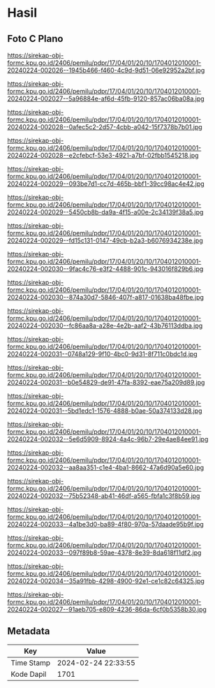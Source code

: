 # Hasil

## Foto C Plano

https://sirekap-obj-formc.kpu.go.id/2406/pemilu/pdpr/17/04/01/20/10/1704012010001-20240224-002026--1945b466-f460-4c9d-9d51-06e92952a2bf.jpg

https://sirekap-obj-formc.kpu.go.id/2406/pemilu/pdpr/17/04/01/20/10/1704012010001-20240224-002027--5a96884e-af6d-45fb-9120-857ac06ba08a.jpg

https://sirekap-obj-formc.kpu.go.id/2406/pemilu/pdpr/17/04/01/20/10/1704012010001-20240224-002028--0afec5c2-2d57-4cbb-a042-15f7378b7b01.jpg

https://sirekap-obj-formc.kpu.go.id/2406/pemilu/pdpr/17/04/01/20/10/1704012010001-20240224-002028--e2cfebcf-53e3-4921-a7bf-02fbb1545218.jpg

https://sirekap-obj-formc.kpu.go.id/2406/pemilu/pdpr/17/04/01/20/10/1704012010001-20240224-002029--093be7d1-cc7d-465b-bbf1-39cc98ac4e42.jpg

https://sirekap-obj-formc.kpu.go.id/2406/pemilu/pdpr/17/04/01/20/10/1704012010001-20240224-002029--5450cb8b-da9a-4f15-a00e-2c34139f38a5.jpg

https://sirekap-obj-formc.kpu.go.id/2406/pemilu/pdpr/17/04/01/20/10/1704012010001-20240224-002029--fd15c131-0147-49cb-b2a3-b6076934238e.jpg

https://sirekap-obj-formc.kpu.go.id/2406/pemilu/pdpr/17/04/01/20/10/1704012010001-20240224-002030--9fac4c76-e3f2-4488-901c-943016f829b6.jpg

https://sirekap-obj-formc.kpu.go.id/2406/pemilu/pdpr/17/04/01/20/10/1704012010001-20240224-002030--874a30d7-5846-407f-a817-01638ba48fbe.jpg

https://sirekap-obj-formc.kpu.go.id/2406/pemilu/pdpr/17/04/01/20/10/1704012010001-20240224-002030--fc86aa8a-a28e-4e2b-aaf2-43b76113ddba.jpg

https://sirekap-obj-formc.kpu.go.id/2406/pemilu/pdpr/17/04/01/20/10/1704012010001-20240224-002031--0748a129-9f10-4bc0-9d31-8f711c0bdc1d.jpg

https://sirekap-obj-formc.kpu.go.id/2406/pemilu/pdpr/17/04/01/20/10/1704012010001-20240224-002031--b0e54829-de91-47fa-8392-eae75a209d89.jpg

https://sirekap-obj-formc.kpu.go.id/2406/pemilu/pdpr/17/04/01/20/10/1704012010001-20240224-002031--5bd1edc1-1576-4888-b0ae-50a374133d28.jpg

https://sirekap-obj-formc.kpu.go.id/2406/pemilu/pdpr/17/04/01/20/10/1704012010001-20240224-002032--5e6d5909-8924-4a4c-96b7-29e4ae84ee91.jpg

https://sirekap-obj-formc.kpu.go.id/2406/pemilu/pdpr/17/04/01/20/10/1704012010001-20240224-002032--aa8aa351-c1e4-4ba1-8662-47a6d90a5e60.jpg

https://sirekap-obj-formc.kpu.go.id/2406/pemilu/pdpr/17/04/01/20/10/1704012010001-20240224-002032--75b52348-ab41-46df-a565-fbfa1c3f8b59.jpg

https://sirekap-obj-formc.kpu.go.id/2406/pemilu/pdpr/17/04/01/20/10/1704012010001-20240224-002033--4a1be3d0-ba89-4f80-970a-57daade95b9f.jpg

https://sirekap-obj-formc.kpu.go.id/2406/pemilu/pdpr/17/04/01/20/10/1704012010001-20240224-002033--097f89b8-59ae-4378-8e39-8da618f11df2.jpg

https://sirekap-obj-formc.kpu.go.id/2406/pemilu/pdpr/17/04/01/20/10/1704012010001-20240224-002034--35a91fbb-4298-4900-92e1-ce1c82c64325.jpg

https://sirekap-obj-formc.kpu.go.id/2406/pemilu/pdpr/17/04/01/20/10/1704012010001-20240224-002027--91aeb705-e809-4236-86da-6cf0b5358b30.jpg


## Metadata

| Key        | Value               |
| ---------- | ------------------- |
| Time Stamp | 2024-02-24 22:33:55 |
| Kode Dapil | 1701                |



